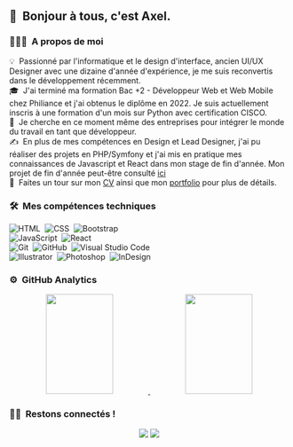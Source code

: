 ## 👋 &nbsp;Bonjour à tous, c'est Axel.

### 👨🏻‍💻 &nbsp;A propos de moi

💡 &nbsp;Passionné par l'informatique et le design d'interface, ancien UI/UX Designer avec une dizaine d'année d'expérience, je me suis reconvertis dans le développement récemment.\
🎓 &nbsp;J'ai terminé ma formation Bac +2 - Développeur Web et Web Mobile chez Philiance et j'ai obtenus le diplôme en 2022. Je suis actuellement  inscris à une formation d'un mois sur Python avec certification CISCO.\
🌱 &nbsp;Je cherche en ce moment même des entreprises pour intégrer le monde du travail en tant que développeur.\
✍️ &nbsp;En plus de mes compétences en Design et Lead Designer, j'ai pu réaliser des projets en PHP/Symfony et j'ai mis en pratique mes connaissances de Javascript et React dans mon stage de fin d'année. Mon projet de fin d'année peut-être consulté [ici](https://exam.axl-design.me/) \
📄 &nbsp;Faites un tour sur mon [CV](https://axl-design.me/cv_oncu_axel_avr_2022.pdf) ainsi que mon [portfolio](https://axelein.wixsite.com/portfolio) pour plus de détails.

### 🛠 &nbsp;Mes compétences techniques

![HTML](https://img.shields.io/badge/-HTML-05122A?style=flat&logo=HTML5)&nbsp;
![CSS](https://img.shields.io/badge/-CSS-05122A?style=flat&logo=CSS3&logoColor=1572B6)&nbsp;
![Bootstrap](https://img.shields.io/badge/-Bootstrap-05122A?style=flat&logo=bootstrap&logoColor=563D7C)&nbsp;\
![JavaScript](https://img.shields.io/badge/-JavaScript-05122A?style=flat&logo=javascript)&nbsp;
![React](https://img.shields.io/badge/-React-05122A?style=flat&logo=react)&nbsp;\
![Git](https://img.shields.io/badge/-Git-05122A?style=flat&logo=git)&nbsp;
![GitHub](https://img.shields.io/badge/-GitHub-05122A?style=flat&logo=github)&nbsp;
![Visual Studio Code](https://img.shields.io/badge/-Visual%20Studio%20Code-05122A?style=flat&logo=visual-studio-code&logoColor=007ACC)&nbsp;\
![Illustrator](https://img.shields.io/badge/-Illustrator-05122A?style=flat&logo=adobe-illustrator)&nbsp;
![Photoshop](https://img.shields.io/badge/-Photoshop-05122A?style=flat&logo=adobe-photoshop)&nbsp;
![InDesign](https://img.shields.io/badge/-InDesign-05122A?style=flat&logo=adobe-indesign)

### ⚙️ &nbsp;GitHub Analytics

<p align="center">
<a href="https://github.com/Axel-EIN">
  <img height="180em" width="49%" src="https://github-readme-stats-eight-theta.vercel.app/api?username=Axel-EIN&show_icons=true&theme=algolia&include_all_commits=true&count_private=true"/>
  <img height="180em" width="49%" src="https://github-readme-stats-eight-theta.vercel.app/api/top-langs/?username=Axel-EIN&layout=compact&langs_count=8&theme=algolia"/>
</a>
</p>

### 🤝🏻 &nbsp;Restons connectés !

<p align="center">
<a href="[https://www.linkedin.com/in/axel-oncu-turan](www.linkedin.com/in/axel-oncu-turan)"><img src="https://img.shields.io/badge/-Axel%20Onçu-0077B5?style=flat&logo=Linkedin&logoColor=white"/></a>
<a href="mailto:axl.uxdesign@gmail.com"><img src="https://img.shields.io/badge/-axl.uxdesign@gmail.com-D14836?style=flat&logo=Gmail&logoColor=white"/></a>
</p>
